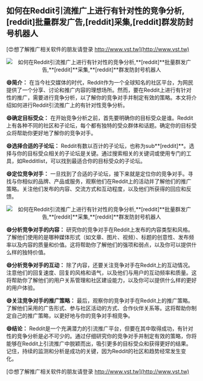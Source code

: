 ## **如何在Reddit引流推广上进行有针对性的竞争分析,**[reddit]**批量群发广告,**[reddit]**采集,**[reddit]**群发防封号机器人**

[😍想了解推广相关软件的朋友请登录 http://www.vst.tw](http://www.vst.tw)

 <center><img src="https://vst.tw/MP4/tuiguang/png/2.png" alt="如何在Reddit引流推广上进行有针对性的竞争分析,**[reddit]**批量群发广告,**[reddit]**采集,**[reddit]**群发防封号机器人"></center>

**😄简介：**
在当今社交媒体的时代，Reddit作为一个全球知名的社区平台，为网民提供了一个分享、讨论和推广内容的理想场所。然而，要在Reddit上进行有针对性的推广，需要进行竞争分析，以了解你的竞争对手并制定有效的策略。本文将介绍如何进行Reddit引流推广上的有针对性竞争分析。

**😄确定目标受众：**
在开始竞争分析之前，首先要明确你的目标受众是谁。Reddit上有各种不同的社区和子论坛，每个都有独特的受众群体和话题。确定你的目标受众将帮助你更好地了解你的竞争对手。

**😄选择合适的子论坛：**
Reddit有数以百计的子论坛，也称为sub**[reddit]**。选择与你的目标受众相关的子论坛是关键。通过搜索相关的关键词或使用专门的工具，如Redditlist，可以找到最适合你的目标受众的子论坛。

**😄定位竞争对手：**
一旦找到了合适的子论坛，接下来就是定位你的竞争对手。寻找与你相似的品牌、产品或服务，观察他们在Reddit上的活动并了解他们的推广策略。关注他们发布的内容、交流方式和互动程度，以及他们所获得的回应和反馈。

 <center><img src="https://vst.tw/MP4/tuiguang/png/6.png" alt="如何在Reddit引流推广上进行有针对性的竞争分析,**[reddit]**批量群发广告,**[reddit]**采集,**[reddit]**群发防封号机器人"></center>

**😄分析竞争对手的内容：**
研究你的竞争对手在Reddit上发布的内容类型和风格。了解他们使用的是哪种媒体形式（如文章、图片、视频）、标题的创意性、发布频率以及内容的质量和价值。这将帮助你了解他们的强项和弱点，以及你可以提供什么样的独特价值。

**😄分析竞争对手的互动：**
除了内容，还要关注竞争对手在Reddit上的互动情况。注意他们的回复速度、回复的风格和语气，以及他们与用户的互动频率和质量。这将帮助你了解他们的用户关系管理和社区建设能力，以及你可以提供什么样的更好的用户体验。

**😄关注竞争对手的推广策略：**
最后，观察你的竞争对手在Reddit上的推广策略。了解他们采用的广告形式、参与社区活动的方式、合作伙伴关系等。这将帮助你制定自己的推广策略，以更好地与你的竞争对手相竞争。

**😄结论：**
Reddit是一个充满潜力的引流推广平台，但要在其中取得成功，有针对性的竞争分析是必不可少的。通过仔细研究你的竞争对手并制定有效的策略，你将能够在Reddit上引流推广中脱颖而出，吸引更多的目标受众和获得更好的结果。记住，持续的监测和分析是成功的关键，因为Reddit的社区和趋势经常发生变化。

[😍想了解推广相关软件的朋友请登录 http://www.vst.tw](http://www.vst.tw)



